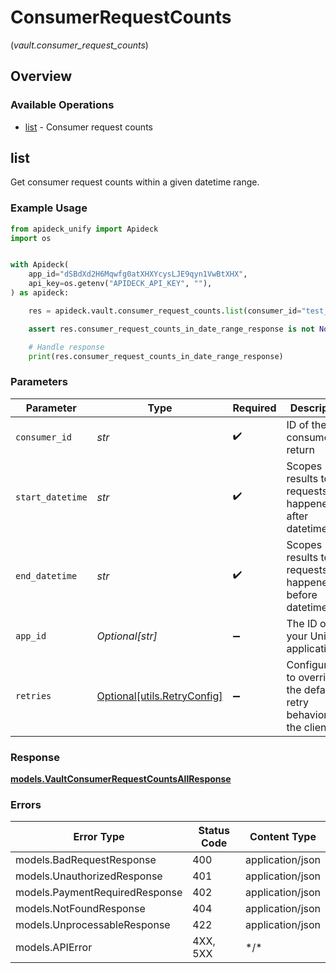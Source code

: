 # ConsumerRequestCounts
(*vault.consumer_request_counts*)

## Overview

### Available Operations

* [list](#list) - Consumer request counts

## list

Get consumer request counts within a given datetime range.


### Example Usage

<!-- UsageSnippet language="python" operationID="vault.consumerRequestCountsAll" method="get" path="/vault/consumers/{consumer_id}/stats" -->
```python
from apideck_unify import Apideck
import os


with Apideck(
    app_id="dSBdXd2H6Mqwfg0atXHXYcysLJE9qyn1VwBtXHX",
    api_key=os.getenv("APIDECK_API_KEY", ""),
) as apideck:

    res = apideck.vault.consumer_request_counts.list(consumer_id="test_user_id", start_datetime="2021-05-01T12:00:00.000Z", end_datetime="2021-05-30T12:00:00.000Z")

    assert res.consumer_request_counts_in_date_range_response is not None

    # Handle response
    print(res.consumer_request_counts_in_date_range_response)

```

### Parameters

| Parameter                                                           | Type                                                                | Required                                                            | Description                                                         | Example                                                             |
| ------------------------------------------------------------------- | ------------------------------------------------------------------- | ------------------------------------------------------------------- | ------------------------------------------------------------------- | ------------------------------------------------------------------- |
| `consumer_id`                                                       | *str*                                                               | :heavy_check_mark:                                                  | ID of the consumer to return                                        | test_user_id                                                        |
| `start_datetime`                                                    | *str*                                                               | :heavy_check_mark:                                                  | Scopes results to requests that happened after datetime             | 2021-05-01T12:00:00.000Z                                            |
| `end_datetime`                                                      | *str*                                                               | :heavy_check_mark:                                                  | Scopes results to requests that happened before datetime            | 2021-05-30T12:00:00.000Z                                            |
| `app_id`                                                            | *Optional[str]*                                                     | :heavy_minus_sign:                                                  | The ID of your Unify application                                    | dSBdXd2H6Mqwfg0atXHXYcysLJE9qyn1VwBtXHX                             |
| `retries`                                                           | [Optional[utils.RetryConfig]](../../models/utils/retryconfig.md)    | :heavy_minus_sign:                                                  | Configuration to override the default retry behavior of the client. |                                                                     |

### Response

**[models.VaultConsumerRequestCountsAllResponse](../../models/vaultconsumerrequestcountsallresponse.md)**

### Errors

| Error Type                     | Status Code                    | Content Type                   |
| ------------------------------ | ------------------------------ | ------------------------------ |
| models.BadRequestResponse      | 400                            | application/json               |
| models.UnauthorizedResponse    | 401                            | application/json               |
| models.PaymentRequiredResponse | 402                            | application/json               |
| models.NotFoundResponse        | 404                            | application/json               |
| models.UnprocessableResponse   | 422                            | application/json               |
| models.APIError                | 4XX, 5XX                       | \*/\*                          |